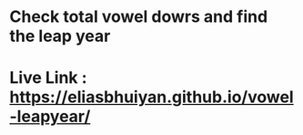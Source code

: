 # Check total vowel dowrs and find the leap year
# Live Link : https://eliasbhuiyan.github.io/vowel-leapyear/
